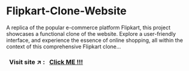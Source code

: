 # Flipkart-Clone-Website
A replica of the popular e-commerce platform Flipkart, this project showcases a functional clone of the website. Explore a user-friendly interface, and experience the essence of online shopping, all within the context of this comprehensive Flipkart clone...


### &nbsp; Visit site :arrow_upper_right: : &nbsp; [Click ME !!!](https://sahil-s-i.github.io/Flipkart-Clone-Website/)
